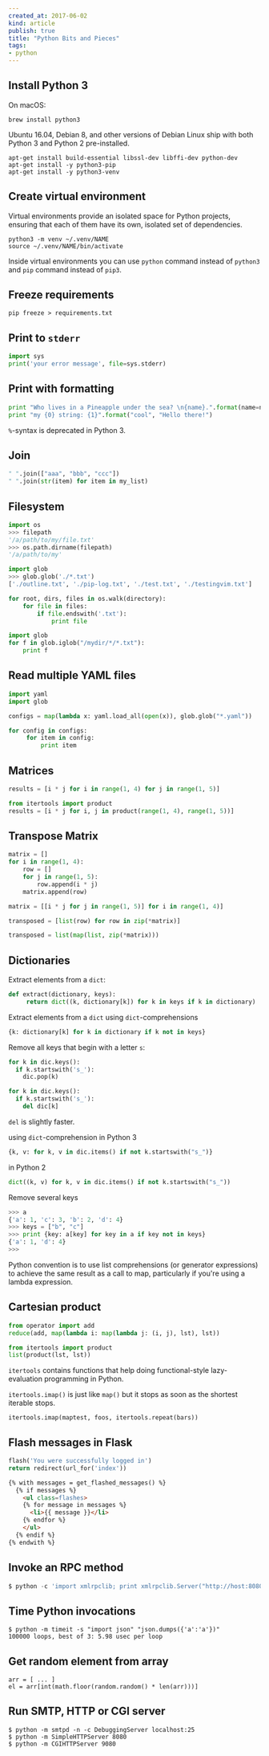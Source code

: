```yaml
---
created_at: 2017-06-02 
kind: article
publish: true
title: "Python Bits and Pieces"
tags:
- python
---
```


## Install Python 3 

On macOS:

```
brew install python3
```

Ubuntu 16.04, Debian 8, and other versions of Debian Linux ship with both Python 3 and Python 2 pre-installed.

```
apt-get install build-essential libssl-dev libffi-dev python-dev
apt-get install -y python3-pip
apt-get install -y python3-venv
```

## Create virtual environment

Virtual environments provide an isolated space for Python projects, ensuring that each of them have its own, isolated set of dependencies.

```
python3 -m venv ~/.venv/NAME
source ~/.venv/NAME/bin/activate
```

Inside virtual environments you can use `python` command instead of `python3` and `pip` command instead of `pip3`. 

## Freeze requirements

```
pip freeze > requirements.txt
```


## Print to `stderr`

```py
import sys
print('your error message', file=sys.stderr)
```

## Print with formatting

```py
print "Who lives in a Pineapple under the sea? \n{name}.".format(name=name)
print "my {0} string: {1}".format("cool", "Hello there!")
```

`%`-syntax is deprecated in Python 3.

## Join

```py
" ".join(["aaa", "bbb", "ccc"])
" ".join(str(item) for item in my_list)
```

## Filesystem

```py
import os
>>> filepath
'/a/path/to/my/file.txt'
>>> os.path.dirname(filepath)
'/a/path/to/my'
```

```py
import glob
>>> glob.glob('./*.txt')
['./outline.txt', './pip-log.txt', './test.txt', './testingvim.txt']
```

```py
for root, dirs, files in os.walk(directory):
    for file in files:
        if file.endswith('.txt'):
            print file
```

```py
import glob
for f in glob.iglob("/mydir/*/*.txt"): 
    print f
```

## Read multiple YAML files

```py
import yaml
import glob

configs = map(lambda x: yaml.load_all(open(x)), glob.glob("*.yaml"))

for config in configs:
     for item in config:
         print item
```

## Matrices

```py
results = [i * j for i in range(1, 4) for j in range(1, 5)]

from itertools import product
results = [i * j for i, j in product(range(1, 4), range(1, 5))]
```

## Transpose Matrix

```py
matrix = []
for i in range(1, 4):
    row = []
    for j in range(1, 5):
        row.append(i * j)
    matrix.append(row)

matrix = [[i * j for j in range(1, 5)] for i in range(1, 4)]  

transposed = [list(row) for row in zip(*matrix)] 

transposed = list(map(list, zip(*matrix))) 
```

## Dictionaries

Extract elements from a `dict`:

```py
def extract(dictionary, keys):
     return dict((k, dictionary[k]) for k in keys if k in dictionary)
```

Extract elements from a `dict` using `dict`-comprehensions

```py
{k: dictionary[k] for k in dictionary if k not in keys}
```

Remove all keys that begin with a letter `s`:

```py
for k in dic.keys():
  if k.startswith('s_'):
    dic.pop(k)
```

```py
for k in dic.keys():
  if k.startswith('s_'):
    del dic[k]
```

`del` is slightly faster.  


using `dict`-comprehension in Python 3

```py
{k, v: for k, v in dic.items() if not k.startswith("s_")}
```

in Python 2

```py
dict((k, v) for k, v in dic.items() if not k.startswith("s_"))
```

Remove several keys

```py
>>> a
{'a': 1, 'c': 3, 'b': 2, 'd': 4}
>>> keys = ["b", "c"]
>>> print {key: a[key] for key in a if key not in keys}
{'a': 1, 'd': 4}
>>>
```

Python convention is to use list comprehensions (or generator expressions) to achieve the same result as a call to map, particularly if you're using a lambda expression.

## Cartesian product

```py
from operator import add
reduce(add, map(lambda i: map(lambda j: (i, j), lst), lst))
```

```py
from itertools import product
list(product(lst, lst))
```

`itertools` contains functions that help doing functional-style lazy-evaluation programming in Python. 

`itertools.imap()` is just like `map()` but it stops as soon as the shortest iterable stops.

```
itertools.imap(maptest, foos, itertools.repeat(bars))
```

## Flash messages in Flask


```py
flash('You were successfully logged in')
return redirect(url_for('index'))
```

```html
{% with messages = get_flashed_messages() %}
  {% if messages %}
    <ul class=flashes>
    {% for message in messages %}
      <li>{{ message }}</li>
    {% endfor %}
    </ul>
  {% endif %}
{% endwith %}
```

## Invoke an RPC method

```python
$ python -c 'import xmlrpclib; print xmlrpclib.Server("http://host:8080").methodName(param,param2)'
```

## Time Python invocations

```
$ python -m timeit -s "import json" "json.dumps({'a':'a'})" 
100000 loops, best of 3: 5.98 usec per loop
```

## Get random element from array

```
arr = [ ... ]
el = arr[int(math.floor(random.random() * len(arr)))]
```

## Run SMTP, HTTP or CGI server

```
$ python -m smtpd -n -c DebuggingServer localhost:25
$ python -m SimpleHTTPServer 8080
$ python -m CGIHTTPServer 9080
```
